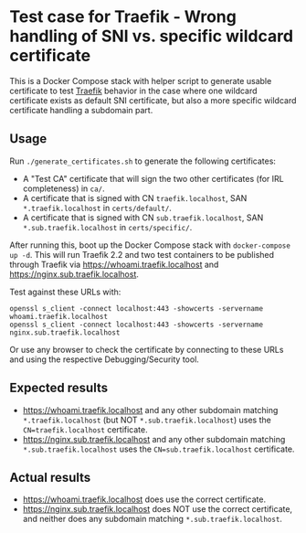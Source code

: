 # Test case for Traefik - Wrong handling of SNI vs. specific wildcard certificate

This is a Docker Compose stack with helper script to generate usable certificate
to test [Traefik](https://traefik.org) behavior in the case where one wildcard
certificate exists as default SNI certificate, but also a more specific wildcard
certificate handling a subdomain part.

## Usage

Run `./generate_certificates.sh` to generate the following certificates:

-   A "Test CA" certificate that will sign the two other certificates (for IRL
    completeness) in `ca/`.
-   A certificate that is signed with CN `traefik.localhost`, SAN `*.traefik.localhost`
    in `certs/default/`.
-   A certificate that is signed with CN `sub.traefik.localhost`, SAN
    `*.sub.traefik.localhost` in `certs/specific/`.

After running this, boot up the Docker Compose stack with `docker-compose up -d`.
This will run Traefik 2.2 and two test containers to be published through Traefik
via https://whoami.traefik.localhost and https://nginx.sub.traefik.localhost.

Test against these URLs with:

    openssl s_client -connect localhost:443 -showcerts -servername whoami.traefik.localhost
    openssl s_client -connect localhost:443 -showcerts -servername nginx.sub.traefik.localhost

Or use any browser to check the certificate by connecting to these URLs and using the
respective Debugging/Security tool.

## Expected results

-   https://whoami.traefik.localhost and any other subdomain matching
    `*.traefik.localhost` (but NOT `*.sub.traefik.localhost`) uses the
    `CN=traefik.localhost` certificate.
-   https://nginx.sub.traefik.localhost and any other subdomain matching
    `*.sub.traefik.localhost` uses the `CN=sub.traefik.localhost` certificate.

## Actual results

-   https://whoami.traefik.localhost does use the correct certificate.
-   https://nginx.sub.traefik.localhost does NOT use the correct certificate, and
    neither does any subdomain matching `*.sub.traefik.localhost`.

